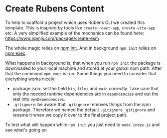 # Create Rubens Content

To help to scaffold a project which uses Rubens CLI we created this template. This is inspired by tools like `create-react-app`, `create-vite-app` etc. A very simplified example of the mechanics can be found here: https://www.npmjs.com/package/create-esm

The whole magic relies on [npm init](https://docs.npmjs.com/cli/v7/commands/npm-init). And in background `npm init` relies on [npm exec](https://docs.npmjs.com/cli/v7/commands/npm-exec).

What happens in background is, that when you run `npm init` the package is downloaded to your local machine and stored at your global npm path. After that the command `npm exec` is run. Some things you need to consider that everything works nicely:

-   package.json: set the field `bin`, `files` and `main` correctly. Take care that only the needed runtime dependencies are in `dependencies` and out the rest into `devDependencies`.
-   `.gitignore`: be aware that `.gitignore` removes things from the npm package. Therefore we named the default `.gitignore` `_gitignore` and rename it when we copy it over to the final project path.

To test what will happen while `npm init` you just need to `node index.js` and see what's going on
